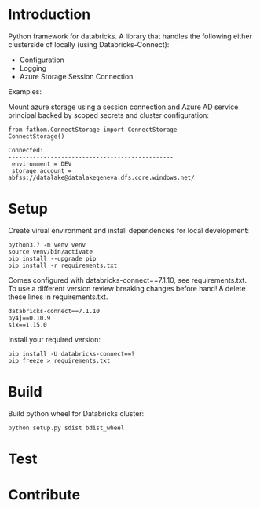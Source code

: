 # Introduction 
Python framework for databricks. A library that handles the following either clusterside of locally (using Databricks-Connect):
- Configuration
- Logging
- Azure Storage Session Connection

Examples:

Mount azure storage using a session connection and Azure AD service principal backed by scoped secrets and cluster configuration:

```
from fathom.ConnectStorage import ConnectStorage
ConnectStorage()
```

```
Connected:
-----------------------------------------------
 environment = DEV
 storage account = abfss://datalake@datalakegeneva.dfs.core.windows.net/ 
```

# Setup

Create virual environment and install dependencies for local development:

```
python3.7 -m venv venv
source venv/bin/activate
pip install --upgrade pip
pip install -r requirements.txt
```

Comes configured with databricks-connect==7.1.10, see requirements.txt. To use a different version review breaking changes before hand! & delete these lines in requirements.txt.
```
databricks-connect==7.1.10
py4j==0.10.9
six==1.15.0
```

Install your required version:
```
pip install -U databricks-connect==?
pip freeze > requirements.txt
```


# Build

Build python wheel for Databricks cluster:
```
python setup.py sdist bdist_wheel
```

# Test


# Contribute

